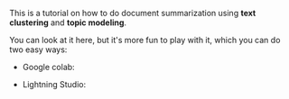 This is a tutorial on how to do document summarization using **text clustering** and **topic modeling**.

You can look at it here, but it's more fun to play with it, which you can do two easy ways:

- Google colab: 

- Lightning Studio:
